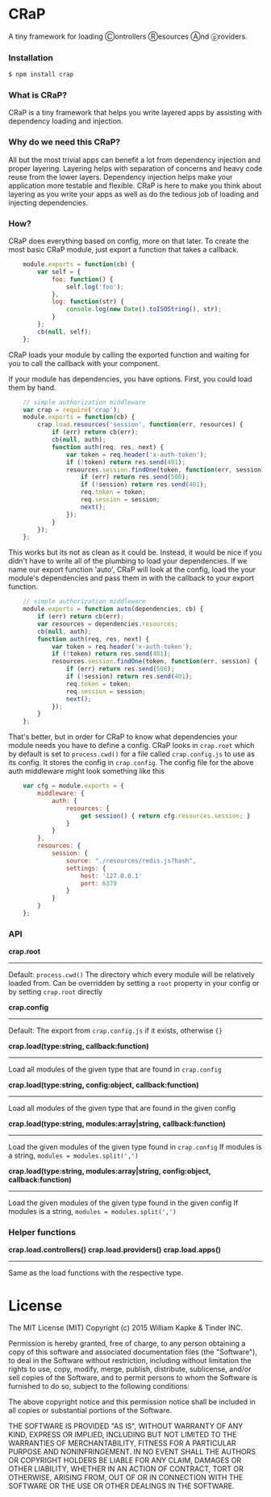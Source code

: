 # CRaP
A tiny framework for loading Ⓒontrollers Ⓡesources Ⓐnd ⓟroviders.

### Installation
```bash
$ npm install crap
```

### What is CRaP?
CRaP is a tiny framework that helps you write layered apps by assisting with dependency loading and injection.

### Why do we need this CRaP?
All but the most trivial apps can benefit a lot from dependency injection and proper layering. Layering helps with separation of concerns and heavy code reuse from the lower layers. Dependency injection helps make your application more testable and flexible. CRaP is here to make you think about layering as you write your apps as well as do the tedious job of loading and injecting dependencies.

### How?
CRaP does everything based on config, more on that later. To create the most basic CRaP module, just export a function that takes a callback. 
```javascript
    module.exports = function(cb) {
        var self = {
	        foo: function() {
		        self.log('foo');
	        },
	        log: function(str) {
		        console.log(new Date().toISOString(), str);
	        }
        };
        cb(null, self);
    };
```
CRaP loads your module by calling the exported function and waiting for you to call the callback with your component.

If your module has dependencies, you have options. First, you could load them by hand.
```javascript
    // simple authorization middleware
    var crap = require('crap');
    module.exports = function(cb) {
		crap.load.resources('session', function(err, resources) {
			if (err) return cb(err);
			cb(null, auth);
			function auth(req, res, next) {
				var token = req.header('x-auth-token');
				if (!token) return res.send(401);
				resources.session.findOne(token, function(err, session) {
					if (err) return res.send(500);
					if (!session) return res.send(401);
					req.token = token;
					req.session = session;
					next();
				});
			}
		});
    };
```
This works but its not as clean as it could be. Instead, it would be nice if you didn't have to write all of the plumbing to load your dependencies. If we name our export function 'auto',  CRaP will look at the config, load the your module's dependencies and pass them in with the callback to your export function.
```javascript
    // simple authorization middleware
    module.exports = function auto(dependencies, cb) {
		if (err) return cb(err);
		var resources = dependencies.resources;
		cb(null, auth);
		function auth(req, res, next) {
			var token = req.header('x-auth-token');
			if (!token) return res.send(401);
			resources.session.findOne(token, function(err, session) {
				if (err) return res.send(500);
				if (!session) return res.send(401);
				req.token = token;
				req.session = session;
				next();
			});
		}
    };
```
That's better, but in order for CRaP to know what dependencies your module needs you have to define a config. CRaP looks in `crap.root` which by default is set to `process.cwd()` for a file called `crap.config.js` to use as its config. It stores the config in `crap.config`.  The config file for the above auth middleware might look something like this
```javascript
	var cfg = module.exports = {
		middleware: {
			auth: {
				resources: {
			        get session() { return cfg.resources.session; }
				}
			}
		},
		resources: {
			session: {
				source: "./resources/redis.js?hash",
				settings: {
					host: '127.0.0.1'
					port: 6379
				}
			}
		}
	};
```

### API

**crap.root**
___
Default: `process.cwd()`
The directory which every module will be relatively loaded from.
Can be overridden by setting a `root` property in your config or by setting `crap.root` directly

**crap.config**
___
Default: The export from `crap.config.js` if it exists, otherwise `{}` 

**crap.load(type:string, callback:function)**
___
Load all modules of the given type that are found in `crap.config`

**crap.load(type:string, config:object, callback:function)**
___
Load all modules of the given type that are found in the given config

**crap.load(type:string, modules:array|string, callback:function)**
___
Load the given modules of the given type found in `crap.config`
If modules is a string, `modules = modules.split(',')`

**crap.load(type:string, modules:array|string, config:object, callback:function)**
___
Load the given modules of the given type found in the given config
If modules is a string, `modules = modules.split(',')`

### Helper functions

**crap.load.controllers()**
**crap.load.providers()**
**crap.load.apps()**
___
Same as the load functions with the respective type.

License
===

The MIT License (MIT) Copyright (c) 2015 William Kapke & Tinder INC.

Permission is hereby granted, free of charge, to any person obtaining a copy of this software and associated documentation files (the "Software"), to deal in the Software without restriction, including without limitation the rights to use, copy, modify, merge, publish, distribute, sublicense, and/or sell copies of the Software, and to permit persons to whom the Software is furnished to do so, subject to the following conditions:

The above copyright notice and this permission notice shall be included in all copies or substantial portions of the Software.

THE SOFTWARE IS PROVIDED "AS IS", WITHOUT WARRANTY OF ANY KIND, EXPRESS OR IMPLIED, INCLUDING BUT NOT LIMITED TO THE WARRANTIES OF MERCHANTABILITY, FITNESS FOR A PARTICULAR PURPOSE AND NONINFRINGEMENT. IN NO EVENT SHALL THE AUTHORS OR COPYRIGHT HOLDERS BE LIABLE FOR ANY CLAIM, DAMAGES OR OTHER LIABILITY, WHETHER IN AN ACTION OF CONTRACT, TORT OR OTHERWISE, ARISING FROM, OUT OF OR IN CONNECTION WITH THE SOFTWARE OR THE USE OR OTHER DEALINGS IN THE SOFTWARE.